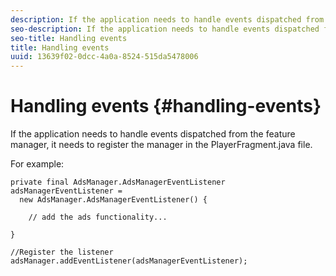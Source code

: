 ```yaml
---
description: If the application needs to handle events dispatched from the feature manager, it needs to register the manager in the PlayerFragment.java file.
seo-description: If the application needs to handle events dispatched from the feature manager, it needs to register the manager in the PlayerFragment.java file.
seo-title: Handling events
title: Handling events
uuid: 13639f02-0dcc-4a0a-8524-515da5478006
---
```


# Handling events {#handling-events}

If the application needs to handle events dispatched from the feature manager, it needs to register the manager in the PlayerFragment.java file.

For example:

```
private final AdsManager.AdsManagerEventListener adsManagerEventListener =  
  new AdsManager.AdsManagerEventListener() { 
 
    // add the ads functionality... 
 
} 
 
//Register the listener 
adsManager.addEventListener(adsManagerEventListener);
```